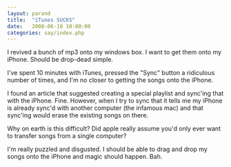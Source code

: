 ```yaml
---
layout: parand
title:  "iTunes SUCKS"
date:   2008-06-18 10:00:00
categories: say/index.php
---
```

I revived a bunch of mp3 onto my windows box. I want to get them onto my iPhone. Should be drop-dead simple.

I've spent 10 minutes with iTunes, pressed the "Sync" button a ridiculous number of times, and I'm no closer to getting the songs onto the iPhone.

I found an article that suggested creating a special playlist and sync'ing that with the iPhone. Fine. However, when I try to sync that it tells me my iPhone is already sync'd with another computer \(the infamous mac\) and that sync'ing would erase the existing songs on there.

Why on earth is this difficult? Did apple really assume you'd only ever want to transfer songs from a single computer?

I'm really puzzled and disgusted. I should be able to drag and drop my songs onto the iPhone and magic should happen. Bah.

